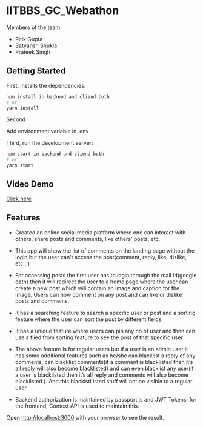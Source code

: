 # IITBBS_GC_Webathon

Members of the team:

- Ritik Gupta
- Satyansh Shukla
- Prateek Singh

## Getting Started

First, installs the dependencies:

```bash
npm install in backend and cliend both
# or
yarn install
```

Second

Add environment variable in .env

Third, run the development server:

```bash
npm start in backend and cliend both
# or
yarn start
```
## Video Demo
[Click here](https://drive.google.com/drive/u/1/folders/1IuRLlRYaGSR4luFGUft8SurHIEgUwn2X)
## Features

- Created an online social media platform where one can interact with others, share posts and comments, like others' posts, etc.

- This app will show the list of comments on the landing page without the login but the user can't access the post(comment, reply, like, dislike, etc…)

- For accessing posts the first user has to login through the mail Id(google oath) then it will redirect the user to a home page where the user can create a new post which will contain an image and caption for the image. Users can now comment on any post and can like or dislike posts and comments.

- It has a searching feature to search a specific user or post and a sorting feature where the user can sort the post by different fields.

- It has a unique feature where users can pin any no of user and then can use a flied from sorting feature to see the post of that specific user

- The above feature is for regular users but if a user is an admin user it has some additional features such as he/she can blacklist a reply of any comments, can blacklist comments(if a comment is blacklisted then it’s all reply will also become blacklisted) and can even blacklist any user(if a user is blacklisted then it’s all reply and comments will also become blacklisted ). And this blackistListed stuff will not be visible to a regular user.

- Backend authorization is maintained by passport.js and JWT Tokens; for the frontend, Context API is used to maintain this.


Open [http://localhost:3000](http://localhost:3000) with your browser to see the result.

